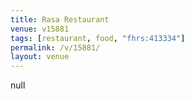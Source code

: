 ```yaml
---
title: Rasa Restaurant
venue: v15881
tags: [restaurant, food, "fhrs:413334"]
permalink: /v/15881/
layout: venue
---
```

null